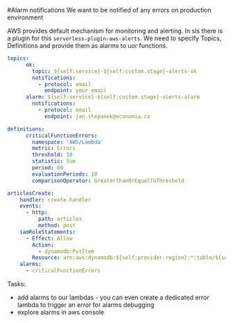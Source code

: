 #Alarm notifications
We want to be notified of any errors on production
environment

AWS provides default mechanism for monitoring and alerting.
In sls there is a plugin for this `serverless-plugin-aws-alerts`.
We need to specify Topics, Definitions and provide them as alarms to uor functions.
```yaml
topics:
      ok:
        topic: ${self:service}-${self:custom.stage}-alerts-ok
        notifications:
          - protocol: email
            endpoint: your email
      alarm: ${self:service}-${self:custom.stage}-alerts-alarm
        notifications:
          - protocol: email
            endpoint: jan.stepanek@economia.cz
```
```yaml
definitions:
      criticalFunctionErrors:
        namespace: 'AWS/Lambda'
        metric: Errors
        threshold: 10
        statistic: Sum
        period: 60
        evaluationPeriods: 10
        comparisonOperator: GreaterThanOrEqualToThreshold
```
```yaml
articlesCreate:
    handler: create.handler
    events:
      - http:
          path: articles
          method: post
    iamRoleStatements:
      - Effect: Allow
        Action:
          - dynamodb:PutItem
        Resource: arn:aws:dynamodb:${self:provider.region}:*:table/${self:custom.articlesTableName}
    alarms:
      - criticalFunctionErrors
```
Tasks:
* add alarms to our lambdas - you can even create a dedicated error lambda to trigger 
an error for alarms debugging
* explore alarms in aws console
